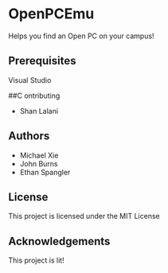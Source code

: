 # OpenPCEmu

Helps you find an Open PC on your campus!

## Prerequisites

Visual Studio


##C ontributing

* Shan Lalani

## Authors

* Michael Xie
* John Burns
* Ethan Spangler

## License

This project is licensed under the MIT License

## Acknowledgements

This project is lit!
